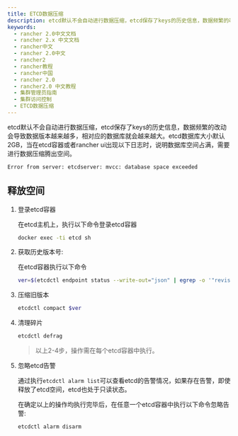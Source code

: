 ```yaml
---
title: ETCD数据压缩
description: etcd默认不会自动进行数据压缩，etcd保存了keys的历史信息，数据频繁的改动会导致数据版本越来越多，相对应的数据库就会越来越大。etcd数据库大小默认2GB，当在etcd容器或者rancher ui出现以下日志时，说明数据库空间占满，需要进行数据压缩腾出空间。
keywords:
  - rancher 2.0中文文档
  - rancher 2.x 中文文档
  - rancher中文
  - rancher 2.0中文
  - rancher2
  - rancher教程
  - rancher中国
  - rancher 2.0
  - rancher2.0 中文教程
  - 集群管理员指南
  - 集群访问控制
  - ETCD数据压缩
---
```


etcd默认不会自动进行数据压缩，etcd保存了keys的历史信息，数据频繁的改动会导致数据版本越来越多，相对应的数据库就会越来越大。etcd数据库大小默认2GB，当在etcd容器或者rancher ui出现以下日志时，说明数据库空间占满，需要进行数据压缩腾出空间。

```bash
Error from server: etcdserver: mvcc: database space exceeded
```

## 释放空间

1. 登录etcd容器

    在etcd主机上，执行以下命令登录etcd容器

    ```bash
    docker exec -ti etcd sh
    ```

2. 获取历史版本号:

    在etcd容器执行以下命令

    ```bash
    ver=$(etcdctl endpoint status --write-out="json" | egrep -o '"revision":[0-9]*' | egrep -o '[0-9].*')
    ```

3. 压缩旧版本

    ```bash
    etcdctl compact $ver
    ```

4. 清理碎片

    ```bash
    etcdctl defrag
    ```

    > 以上2-4步，操作需在每个etcd容器中执行。

5. 忽略etcd告警

    通过执行`etcdctl alarm list`可以查看etcd的告警情况，如果存在告警，即使释放了etcd空间，etcd也处于只读状态。

    在确定以上的操作均执行完毕后，在任意一个etcd容器中执行以下命令忽略告警:

    ```bash
    etcdctl alarm disarm
    ```
